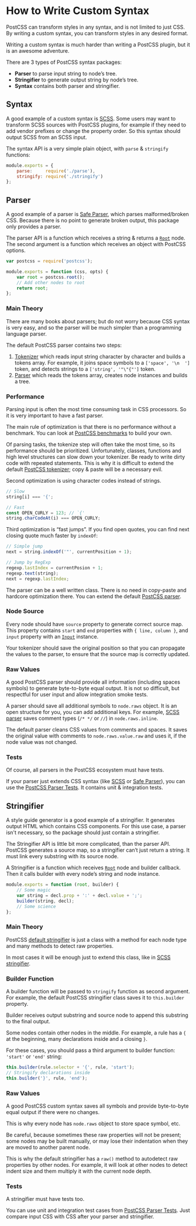 # How to Write Custom Syntax

PostCSS can transform styles in any syntax, and is not limited to just CSS. By writing a custom syntax, you can
transform styles in any desired format.

Writing a custom syntax is much harder than writing a PostCSS plugin, but it is an awesome adventure.

There are 3 types of PostCSS syntax packages:

* **Parser** to parse input string to node’s tree.
* **Stringifier** to generate output string by node’s tree.
* **Syntax** contains both parser and stringifier.

## Syntax

A good example of a custom syntax is [SCSS]. Some users may want to transform SCSS sources with PostCSS plugins, for
example if they need to add vendor prefixes or change the property order. So this syntax should output SCSS from an SCSS
input.

The syntax API is a very simple plain object, with `parse` & `stringify`
functions:

```js
module.exports = {
    parse:     require('./parse'),
    stringify: require('./stringify')
};
```

[SCSS]: https://github.com/postcss/postcss-scss

## Parser

A good example of a parser is [Safe Parser], which parses malformed/broken CSS. Because there is no point to generate
broken output, this package only provides a parser.

The parser API is a function which receives a string & returns a [`Root`] node. The second argument is a function which
receives an object with PostCSS options.

```js
var postcss = require('postcss');

module.exports = function (css, opts) {
    var root = postcss.root();
    // Add other nodes to root
    return root;
};
```

[Safe Parser]: https://github.com/postcss/postcss-safe-parser

[`Root`]:      http://api.postcss.org/Root.html

### Main Theory

There are many books about parsers; but do not worry because CSS syntax is very easy, and so the parser will be much
simpler than a programming language parser.

The default PostCSS parser contains two steps:

1. [Tokenizer] which reads input string character by character and builds a tokens array. For example, it joins space
   symbols to a `['space', '\n  ']`
   token, and detects strings to a `['string', '"\"{"']` token.
2. [Parser] which reads the tokens array, creates node instances and builds a tree.

[Tokenizer]: https://github.com/postcss/postcss/blob/master/lib/tokenize.es6

[Parser]:    https://github.com/postcss/postcss/blob/master/lib/parser.es6

### Performance

Parsing input is often the most time consuming task in CSS processors. So it is very important to have a fast parser.

The main rule of optimization is that there is no performance without a benchmark. You can look at [PostCSS benchmarks]
to build your own.

Of parsing tasks, the tokenize step will often take the most time, so its performance should be prioritized.
Unfortunately, classes, functions and high level structures can slow down your tokenizer. Be ready to write dirty code
with repeated statements. This is why it is difficult to extend the default [PostCSS tokenizer]; copy & paste will be a
necessary evil.

Second optimization is using character codes instead of strings.

```js
// Slow
string[i] === '{';

// Fast
const OPEN_CURLY = 123; // `{'
string.charCodeAt(i) === OPEN_CURLY;
```

Third optimization is “fast jumps”. If you find open quotes, you can find next closing quote much faster by `indexOf`:

```js
// Simple jump
next = string.indexOf('"', currentPosition + 1);

// Jump by RegExp
regexp.lastIndex = currentPosion + 1;
regexp.text(string);
next = regexp.lastIndex;
```

The parser can be a well written class. There is no need in copy-paste and hardcore optimization there. You can extend
the default [PostCSS parser].

[PostCSS benchmarks]: https://github.com/postcss/benchmark

[PostCSS tokenizer]:  https://github.com/postcss/postcss/blob/master/lib/tokenize.es6

[PostCSS parser]:     https://github.com/postcss/postcss/blob/master/lib/parser.es6

### Node Source

Every node should have `source` property to generate correct source map. This property contains `start` and `end`
properties with `{ line, column }`, and `input` property with an [`Input`] instance.

Your tokenizer should save the original position so that you can propagate the values to the parser, to ensure that the
source map is correctly updated.

[`Input`]: https://github.com/postcss/postcss/blob/master/lib/input.es6

### Raw Values

A good PostCSS parser should provide all information (including spaces symbols)
to generate byte-to-byte equal output. It is not so difficult, but respectful for user input and allow integration smoke
tests.

A parser should save all additional symbols to `node.raws` object. It is an open structure for you, you can add
additional keys. For example, [SCSS parser] saves comment types (`/* */` or `//`)
in `node.raws.inline`.

The default parser cleans CSS values from comments and spaces. It saves the original value with comments
to `node.raws.value.raw` and uses it, if the node value was not changed.

[SCSS parser]: https://github.com/postcss/postcss-scss

### Tests

Of course, all parsers in the PostCSS ecosystem must have tests.

If your parser just extends CSS syntax (like [SCSS] or [Safe Parser]), you can use the [PostCSS Parser Tests]. It
contains unit & integration tests.

[PostCSS Parser Tests]: https://github.com/postcss/postcss-parser-tests

## Stringifier

A style guide generator is a good example of a stringifier. It generates output HTML which contains CSS components. For
this use case, a parser isn't necessary, so the package should just contain a stringifier.

The Stringifier API is little bit more complicated, than the parser API. PostCSS generates a source map, so a
stringifier can’t just return a string. It must link every substring with its source node.

A Stringifier is a function which receives [`Root`] node and builder callback. Then it calls builder with every node’s
string and node instance.

```js
module.exports = function (root, builder) {
    // Some magic
    var string = decl.prop + ':' + decl.value + ';';
    builder(string, decl);
    // Some science
};
```

### Main Theory

PostCSS [default stringifier] is just a class with a method for each node type and many methods to detect raw
properties.

In most cases it will be enough just to extend this class, like in [SCSS stringifier].

[default stringifier]: https://github.com/postcss/postcss/blob/master/lib/stringifier.es6

[SCSS stringifier]:    https://github.com/postcss/postcss-scss/blob/master/lib/scss-stringifier.es6

### Builder Function

A builder function will be passed to `stringify` function as second argument. For example, the default PostCSS
stringifier class saves it to `this.builder` property.

Builder receives output substring and source node to append this substring to the final output.

Some nodes contain other nodes in the middle. For example, a rule has a `{`
at the beginning, many declarations inside and a closing `}`.

For these cases, you should pass a third argument to builder function:
`'start'` or `'end'` string:

```js
this.builder(rule.selector + '{', rule, 'start');
// Stringify declarations inside
this.builder('}', rule, 'end');
```

### Raw Values

A good PostCSS custom syntax saves all symbols and provide byte-to-byte equal output if there were no changes.

This is why every node has `node.raws` object to store space symbol, etc.

Be careful, because sometimes these raw properties will not be present; some nodes may be built manually, or may lose
their indentation when they are moved to another parent node.

This is why the default stringifier has a `raw()` method to autodetect raw properties by other nodes. For example, it
will look at other nodes to detect indent size and them multiply it with the current node depth.

### Tests

A stringifier must have tests too.

You can use unit and integration test cases from [PostCSS Parser Tests]. Just compare input CSS with CSS after your
parser and stringifier.

[PostCSS Parser Tests]: https://github.com/postcss/postcss-parser-tests
